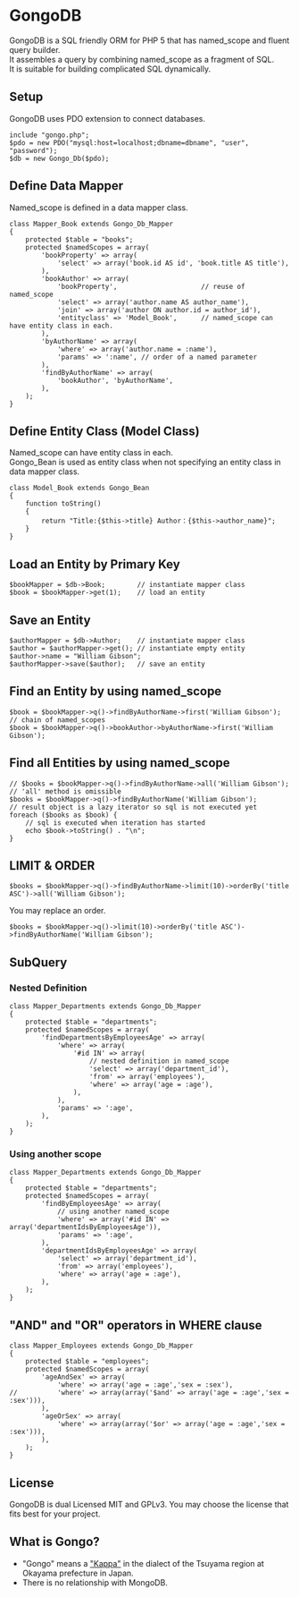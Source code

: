 GongoDB
================================================================
GongoDB is a SQL friendly ORM for PHP 5 that has named_scope and fluent query builder.  
It assembles a query by combining named_scope as a fragment of SQL.  
It is suitable for building complicated SQL dynamically.  


Setup
----------------------------------------------------------------
GongoDB uses PDO extension to connect databases.

    include "gongo.php";
    $pdo = new PDO("mysql:host=localhost;dbname=dbname", "user", "password");
    $db = new Gongo_Db($pdo);


Define Data Mapper
------------------------------------------------------------------------
Named_scope is defined in a data mapper class.

    class Mapper_Book extends Gongo_Db_Mapper
    {
        protected $table = "books";
        protected $namedScopes = array(
            'bookProperty' => array(
                'select' => array('book.id AS id', 'book.title AS title'),
            ),
            'bookAuthor' => array(
                'bookProperty',                     // reuse of named_scope
                'select' => array('author.name AS author_name'),
                'join' => array('author ON author.id = author_id'),
                'entityclass' => 'Model_Book',      // named_scope can have entity class in each.
            ),
            'byAuthorName' => array(
                'where' => array('author.name = :name'),
                'params' => ':name', // order of a named parameter
            ),
            'findByAuthorName' => array(
                'bookAuthor', 'byAuthorName',
            ),
        );
    }


Define Entity Class (Model Class)
------------------------------------------------------------------------
Named_scope can have entity class in each.  
Gongo_Bean is used as entity class when not specifying an entity class in data mapper class.

    class Model_Book extends Gongo_Bean
    {
        function toString()
        {
            return "Title:{$this->title} Author：{$this->author_name}";
        }
    }


Load an Entity by Primary Key
------------------------------------------------------------------------

    $bookMapper = $db->Book;        // instantiate mapper class
    $book = $bookMapper->get(1);    // load an entity


Save an Entity
------------------------------------------------------------------------

    $authorMapper = $db->Author;    // instantiate mapper class
    $author = $authorMapper->get(); // instantiate empty entity
    $author->name = "William Gibson";
    $authorMapper->save($author);   // save an entity


Find an Entity by using named_scope
------------------------------------------------------------------------

    $book = $bookMapper->q()->findByAuthorName->first('William Gibson');
    // chain of named_scopes
    $book = $bookMapper->q()->bookAuthor->byAuthorName->first('William Gibson');


Find all Entities by using named_scope
------------------------------------------------------------------------

    // $books = $bookMapper->q()->findByAuthorName->all('William Gibson');
    // 'all' method is omissible
    $books = $bookMapper->q()->findByAuthorName('William Gibson');
    // result object is a lazy iterator so sql is not executed yet
    foreach ($books as $book) {
        // sql is executed when iteration has started
        echo $book->toString() . "\n";
    }


LIMIT & ORDER
------------------------------------------------------------------------

    $books = $bookMapper->q()->findByAuthorName->limit(10)->orderBy('title ASC')->all('William Gibson');

You may replace an order. 

    $books = $bookMapper->q()->limit(10)->orderBy('title ASC')->findByAuthorName('William Gibson');


SubQuery
------------------------------------------------------------------------

### Nested Definition ###

    class Mapper_Departments extends Gongo_Db_Mapper
    {
        protected $table = "departments";
        protected $namedScopes = array(
            'findDepartmentsByEmployeesAge' => array(
                'where' => array(
                    '#id IN' => array(
                        // nested definition in named_scope
                        'select' => array('department_id'),
                        'from' => array('employees'),
                        'where' => array('age = :age'),
                    ),
                ),
                'params' => ':age',
            ),
        );
    }


### Using another scope ###

    class Mapper_Departments extends Gongo_Db_Mapper
    {
        protected $table = "departments";
        protected $namedScopes = array(
            'findByEmployeesAge' => array(
                // using another named_scope
                'where' => array('#id IN' => array('departmentIdsByEmployeesAge')),
                'params' => ':age',
            ),
            'departmentIdsByEmployeesAge' => array(
                'select' => array('department_id'),
                'from' => array('employees'),
                'where' => array('age = :age'),
            ),
        );
    }


"AND" and "OR" operators in WHERE clause
------------------------------------------------------------------------

    class Mapper_Employees extends Gongo_Db_Mapper
    {
        protected $table = "employees";
        protected $namedScopes = array(
            'ageAndSex' => array(
                'where' => array('age = :age','sex = :sex'),
    //          'where' => array(array('$and' => array('age = :age','sex = :sex'))),
            ),
            'ageOrSex' => array(
                'where' => array(array('$or' => array('age = :age','sex = :sex'))),
            ),
        );
    }


License
------------------------------------------------------------------------
GongoDB is dual Licensed MIT and GPLv3. You may choose the license that fits best for your project.

What is Gongo?
------------------------------------------------------------------------
* "Gongo" means a ["Kappa"][1] in the dialect of the Tsuyama region at Okayama prefecture in Japan. 
* There is no relationship with MongoDB.

[1]:http://en.wikipedia.org/wiki/Kappa_(folklore)
